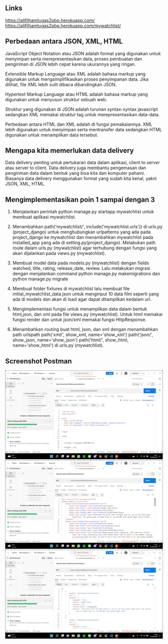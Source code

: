 ## Links
https://alifilhamtugas2pbp.herokuapp.com/
https://alifilhamtugas2pbp.herokuapp.com/mywatchlist/


## Perbedaan antara JSON, XML, HTML
JavaScript Object Notation atau JSON adalah format yang digunakan untuk menyimpan serta merepresentasikan data, proses pembuatan dan pengiriman di JSON lebih cepat karena ukurannya yang ringan.

Extensible Markup Language atau XML adalah bahasa markup yang digunakan untuk mengsimplifikasikan proses penyimpanan data. Jika dilihat, file XML lebih sulit dibaca dibandingkan JSON.

Hypertext Markup Language atau HTML adalah bahasa markup yang digunakan untuk menyusun struktur sebuah web.

Struktur yang digunakan di JSON adalah turunan syntax-xyntax javascript sedangkan XML memakai struktur tag untuk merepresentasikan data-data.

Perbedaan antara HTML dan XML adalah di fungsi pemakaiannya. XML lebih digunakan untuk menyimpan serta mentransfer data sedangkan HTML digunakan untuk menampilkan data tersebut.

## Mengapa kita memerlukan data delivery
Data delivery penting untuk pertukaran data dalam aplikasi, client to server atau server to client. Data delivery juga membantu pengemasan dan pengiriman data dalam bentuk yang bisa kita dan komputer pahami. Biasanya data delivery menggunakan format yang sudah kita kenal, yakni JSON, XML, HTML.

## Mengimplementasikan poin 1 sampai dengan 3
1. Menjalankan perintah python manage.py startapp mywatchlist untuk membuat aplikasi mywatchlist.

2. Menambahkan path('mywatchlist/', include('mywatchlist.urls')) di urls.py (project_django) untuk menghubungkan urlpatterns yang ada pada project_django ke mywatchlist dan menambahkan mywatchlist pada installed_app yang ada di setting.py(project_django). Melakukan path route dalam urls.py (mywatchlist) agar terhubung dengan fungsi yang akan dijalankan pada views.py (mywatchlist).

3. Membuat model data pada models.py (mywatchlist) dengan fields watched, title, rating, release_date, review. Lalu melakukan migrasi dengan menjalankan command python manage.py makemigrations dan python manage.py migrate

4. Membuat folder fixtures di mywatchlist lalu membuat file initial_mywatchlist_data.json untuk menginput 10 data film seperti yang ada di models dan akan di load agar dapat ditampilkan kedalam url.

5. Mengimplementasi fungsi untuk menampilkan data dalam bentuk html,json, dan xml pada file views.py (mywatchlist). Untuk html memakai fungsi render dan untuk json/xml memakai fungsi HttpResponse.

6. Menambahkan routing buat html, json, dan xml dengan menambahkan path urlspath
    path('xml/', show_xml, name='show_xml')
    path('json/', show_json, name='show_json')
    path('html/', show_html, name='show_html')
    di urls.py (mywatchlist).

## Screenshot Postman
![alt text](./assets/postmanHTML.jpg "ss")
![alt text](./assets/postmanXML.jpg "ss")
![alt text](./assets/postmanJSON.jpg "ss")

